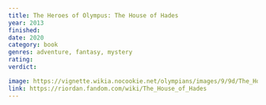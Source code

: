 ```yaml
---
title: The Heroes of Olympus: The House of Hades
year: 2013
finished:
date: 2020
category: book
genres: adventure, fantasy, mystery
rating:
verdict:

image: https://vignette.wikia.nocookie.net/olympians/images/9/9d/The_House_of_Hades.jpg/revision/latest?cb=20130531133315
link: https://riordan.fandom.com/wiki/The_House_of_Hades
---
```

